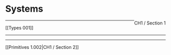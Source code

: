 # Systems
<span style="float: right">CH1 / Section 1</span>
<hr>
[[Types 001]]
<hr>

<hr>
[[Primitives 1.002|CH1 / Section 2]]




